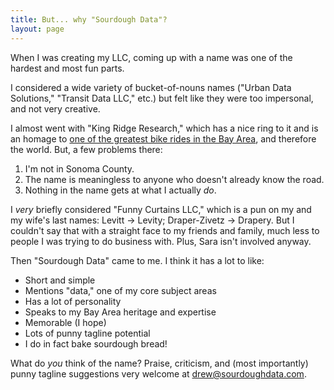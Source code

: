 ```yaml
---
title: But... why "Sourdough Data"?
layout: page
---
```


When I was creating my LLC, coming up with a name was one of the hardest and most fun parts.

I considered a wide variety of bucket-of-nouns names ("Urban Data Solutions," "Transit Data LLC," etc.) but felt like they were too impersonal, and not very creative.

I almost went with "King Ridge Research," which has a nice ring to it and is an homage to [one of the greatest bike rides in the Bay Area](http://bestrides.org/kings-ridge/), and therefore the world. But, a few problems there:
1. I'm not in Sonoma County.
2. The name is meaningless to anyone who doesn't already know the road.
3. Nothing in the name gets at what I actually *do*.

I *very* briefly considered "Funny Curtains LLC," which is a pun on my and my wife's last names: Levitt → Levity; Draper-Zivetz → Drapery. But I couldn't say that with a straight face to my friends and family, much less to people I was trying to do business with. Plus, Sara isn't involved anyway.

Then "Sourdough Data" came to me. I think it has a lot to like:
* Short and simple
* Mentions "data," one of my core subject areas
* Has a lot of personality
* Speaks to my Bay Area heritage and expertise
* Memorable (I hope)
* Lots of punny tagline potential
* I do in fact bake sourdough bread!

What do *you* think of the name? Praise, criticism, and (most importantly) punny tagline suggestions very welcome at [drew@sourdoughdata.com](mailto:drew@sourdoughdata.com).
